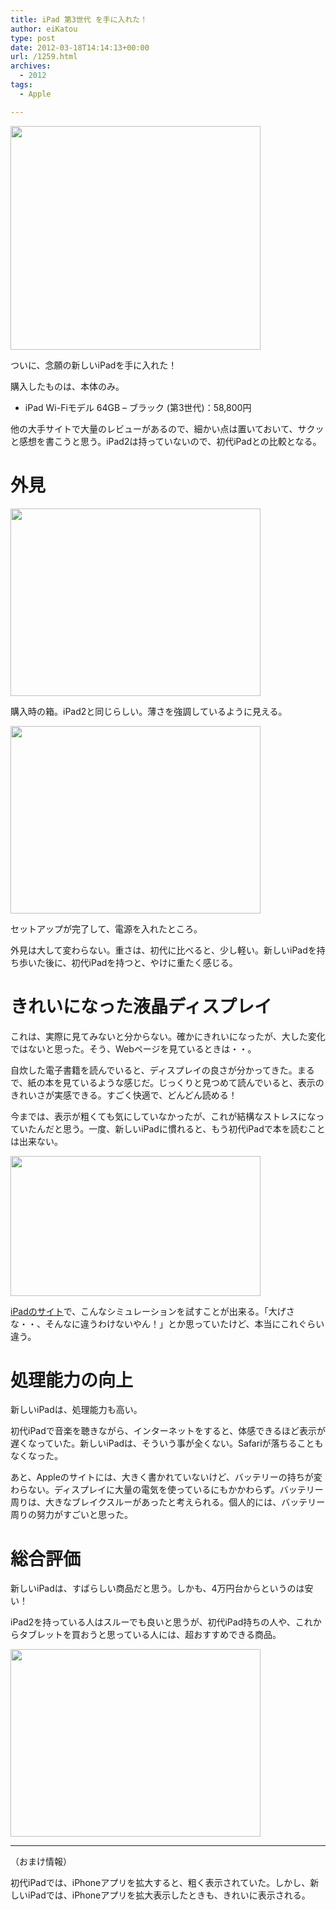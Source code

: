 ```yaml
---
title: iPad 第3世代 を手に入れた！
author: eiKatou
type: post
date: 2012-03-18T14:14:13+00:00
url: /1259.html
archives:
  - 2012
tags:
  - Apple

---
```

[<img src="http://eikatou.net/blog/wp-content./uploads/2012/03/201203_ipad0.png" alt="" title="201203_ipad0" width="400" height="358" class="alignnone size-full wp-image-1274" srcset="./uploads/2012/03/201203_ipad0.png 400w, ./uploads/2012/03/201203_ipad0-300x268.png 300w, ./uploads/2012/03/201203_ipad0-335x300.png 335w" sizes="(max-width: 400px) 100vw, 400px" />][1]
  
ついに、念願の新しいiPadを手に入れた！

購入したものは、本体のみ。

  * iPad Wi-Fiモデル 64GB &#8211; ブラック (第3世代)：58,800円

他の大手サイトで大量のレビューがあるので、細かい点は置いておいて、サクッと感想を書こうと思う。iPad2は持っていないので、初代iPadとの比較となる。

<!--more-->

# 外見

[<img src="http://eikatou.net/blog/wp-content./uploads/2012/03/201203_ipad1.jpg" alt="" title="201203_ipad1" width="400" height="300" class="alignnone size-full wp-image-1260" srcset="./uploads/2012/03/201203_ipad1.jpg 400w, ./uploads/2012/03/201203_ipad1-300x225.jpg 300w" sizes="(max-width: 400px) 100vw, 400px" />][2]
  
購入時の箱。iPad2と同じらしい。薄さを強調しているように見える。

[<img src="http://eikatou.net/blog/wp-content./uploads/2012/03/201203_ipad2.jpg" alt="" title="201203_ipad2" width="400" height="300" class="alignnone size-full wp-image-1261" srcset="./uploads/2012/03/201203_ipad2.jpg 400w, ./uploads/2012/03/201203_ipad2-300x225.jpg 300w" sizes="(max-width: 400px) 100vw, 400px" />][3]
  
セットアップが完了して、電源を入れたところ。

外見は大して変わらない。重さは、初代に比べると、少し軽い。新しいiPadを持ち歩いた後に、初代iPadを持つと、やけに重たく感じる。

# きれいになった液晶ディスプレイ

これは、実際に見てみないと分からない。確かにきれいになったが、大した変化ではないと思った。そう、Webページを見ているときは・・。

自炊した電子書籍を読んでいると、ディスプレイの良さが分かってきた。まるで、紙の本を見ているような感じだ。じっくりと見つめて読んでいると、表示のきれいさが実感できる。すごく快適で、どんどん読める！

今までは、表示が粗くても気にしていなかったが、これが結構なストレスになっていたんだと思う。一度、新しいiPadに慣れると、もう初代iPadで本を読むことは出来ない。

[<img src="http://eikatou.net/blog/wp-content./uploads/2012/03/201203_ipad4.png" alt="" title="201203_ipad4" width="400" height="224" class="alignnone size-full wp-image-1280" srcset="./uploads/2012/03/201203_ipad4.png 400w, ./uploads/2012/03/201203_ipad4-300x168.png 300w" sizes="(max-width: 400px) 100vw, 400px" />][4]
  
[iPadのサイト][5]で、こんなシミュレーションを試すことが出来る。「大げさな・・、そんなに違うわけないやん！」とか思っていたけど、本当にこれぐらい違う。

# 処理能力の向上

新しいiPadは、処理能力も高い。

初代iPadで音楽を聴きながら、インターネットをすると、体感できるほど表示が遅くなっていた。新しいiPadは、そういう事が全くない。Safariが落ちることもなくなった。

あと、Appleのサイトには、大きく書かれていないけど、バッテリーの持ちが変わらない。ディスプレイに大量の電気を使っているにもかかわらず。バッテリー周りは、大きなブレイクスルーがあったと考えられる。個人的には、バッテリー周りの努力がすごいと思った。

# 総合評価

新しいiPadは、すばらしい商品だと思う。しかも、4万円台からというのは安い！

iPad2を持っている人はスルーでも良いと思うが、初代iPad持ちの人や、これからタブレットを買おうと思っている人には、超おすすめできる商品。
  
[<img src="http://eikatou.net/blog/wp-content./uploads/2012/03/201203_ipad31.jpg" alt="" title="201203_ipad3" width="400" height="300" class="alignnone size-full wp-image-1262" srcset="./uploads/2012/03/201203_ipad31.jpg 400w, ./uploads/2012/03/201203_ipad31-300x225.jpg 300w" sizes="(max-width: 400px) 100vw, 400px" />][6]

* * *

（おまけ情報）
  
初代iPadでは、iPhoneアプリを拡大すると、粗く表示されていた。しかし、新しいiPadでは、iPhoneアプリを拡大表示したときも、きれいに表示される。

 [1]: http://eikatou.net/blog/wp-content./uploads/2012/03/201203_ipad0.png
 [2]: http://eikatou.net/blog/wp-content./uploads/2012/03/201203_ipad1.jpg
 [3]: http://eikatou.net/blog/wp-content./uploads/2012/03/201203_ipad2.jpg
 [4]: http://eikatou.net/blog/wp-content./uploads/2012/03/201203_ipad4.png
 [5]: http://www.apple.com/jp/ipad/features/
 [6]: http://eikatou.net/blog/wp-content./uploads/2012/03/201203_ipad31.jpg
